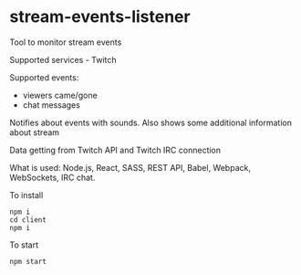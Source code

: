 # stream-events-listener

Tool to monitor stream events

Supported services - Twitch

Supported events:
- viewers came/gone
- chat messages

Notifies about events with sounds.
Also shows some additional information about stream

Data getting from Twitch API and Twitch IRC connection

What is used: Node.js, React, SASS, REST API, Babel, Webpack, WebSockets, IRC chat.

To install
```
npm i
cd client
npm i
```

To start
```
npm start
```